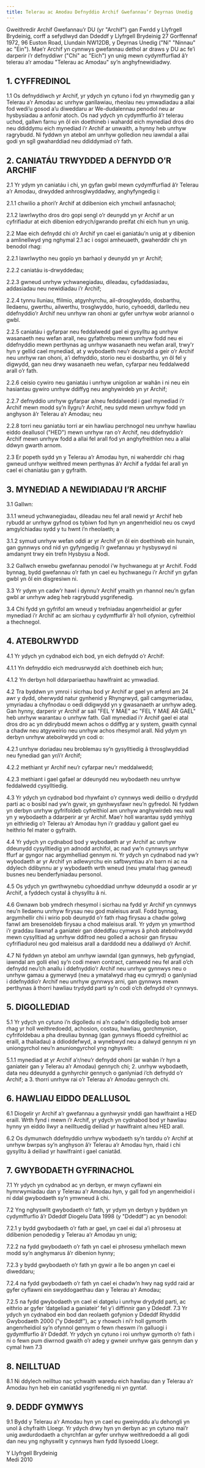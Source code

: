 ```yaml
---
title: Telerau ac Amodau Defnyddio Archif Gwefannau’r Deyrnas Unedig
---
```

Gweithredir Archif Gwefannau’r DU (yr "Archif") gan Fwrdd y Llyfrgell Brydeinig, corff a sefydlwyd dan Ddeddf y Llyfrgell Brydeinig 27 Gorffennaf 1972, 96 Euston Road, Llundain NW12DB, y Deyrnas Unedig ("Ni" "Ninnau" ac "Ein"). Mae’r Archif yn cynnwys gwefannau dethol ar draws y DU ac fe’i darperir i’r defnyddiwr ("Chi" ac "Eich") yn unig mewn cydymffurfiad â’r telerau a’r amodau "Telerau ac Amodau" sy’n anghyfnewidiadwy.

## 1. CYFFREDINOL

1.1 Os defnyddiwch yr Archif, yr ydych yn cytuno i fod yn rhwymedig gan y Telerau a’r Amodau ac unrhyw ganllawiau, rheolau neu ymwadiadau a allai fod wedi’u gosod a’u diweddaru ar We-dudalennau penodol neu ar hysbysiadau a anfonir atoch. Os nad ydych yn cydymffurfio â’r telerau uchod, gallwn farnu yn ôl ein doethineb i wahardd eich mynediad dros dro neu ddiddymu eich mynediad i’r Archif ar unwaith, a hynny heb unrhyw ragrybudd. Ni fyddwn yn atebol am unrhyw golledion neu iawndal a allai godi yn sgîl gwaharddiad neu ddiddymiad o’r fath.

## 2. CANIATÁU TRWYDDED A DEFNYDD O’R ARCHIF

2.1 Yr ydym yn caniatáu i chi, yn gyfan gwbl mewn cydymffurfiad â’r Telerau a’r Amodau, drwydded anhrosglwyddadwy, anghyfyngedig i:

2.1.1 chwilio a phori’r Archif at ddibenion eich ymchwil anfasnachol;

2.1.2 lawrlwytho dros dro gopi sengl o’r deunydd yn yr Archif ar un cyfrifiadur at eich dibenion edrych/gwrando preifat chi eich hun yn unig.

2.2 Mae eich defnydd chi o’r Archif yn cael ei ganiatáu’n unig at y dibenion a amlinellwyd yng nghymal 2.1 ac i osgoi amheuaeth, gwaherddir chi yn benodol rhag:

2.2.1 lawrlwytho neu gopïo yn barhaol y deunydd yn yr Archif;

2.2.2 caniatáu is-drwyddedau;

2.2.3 gwneud unrhyw ychwanegiadau, dileadau, cyfaddasiadau, addasiadau neu newidiadau i’r Archif;

2.2.4 tynnu lluniau, ffilmio, atgynhyrchu, ail-drosglwyddo, dosbarthu, lledaenu, gwerthu, ailwerthu, trosglwyddo, hurio, cyhoeddi, darlledu neu ddefnyddio’r Archif neu unrhyw ran ohoni ar gyfer unrhyw wobr ariannol o gwbl.

2.2.5 caniatáu i gyfarpar neu feddalwedd gael ei gysylltu ag unrhyw wasanaeth neu wefan arall, neu gyfathrebu mewn unrhyw fodd neu ei ddefnyddio mewn perthynas ag unrhyw wasanaeth neu wefan arall, trwy'r hyn y gellid cael mynediad, at y wybodaeth neu’r deunydd a geir o’r Archif neu unrhyw ran ohoni, a’i defnyddio, storio neu ei dosbarthu, yn ôl fel y digwydd, gan neu drwy wasanaeth neu wefan, cyfarpar neu feddalwedd arall o’r fath.

2.2.6 ceisio cywiro neu ganiatáu i unrhyw unigolion ar wahân i ni neu ein hasiantau gywiro unrhyw ddiffyg neu anghywirdeb yn yr Archif;

2.2.7 defnyddio unrhyw gyfarpar a/neu feddalwedd i gael mynediad i’r Archif mewn modd sy’n llygru’r Archif, neu sydd mewn unrhyw fodd yn anghyson â’r Telerau a’r Amodau; neu

2.2.8 torri neu ganiatáu torri ar ein hawliau perchnogol neu unrhyw hawliau eiddo deallusol ("HED") mewn unrhyw ran o’r Archif, neu ddefnyddio’r Archif mewn unrhyw fodd a allai fel arall fod yn anghyfreithlon neu a allai ddwyn gwarth arnom.

2.3 Er popeth sydd yn y Telerau a’r Amodau hyn, ni waherddir chi rhag gwneud unrhyw weithred mewn perthynas â’r Archif a fyddai fel arall yn cael ei chaniatáu gan y gyfraith.

## 3. MYNEDIAD A NEWIDIADAU I’R ARCHIF

3.1 Gallwn:

3.1.1 wneud ychwanegiadau, dileadau neu fel arall newid yr Archif heb rybudd ar unrhyw gyfnod os tybiwn fod hyn yn angenrheidiol neu os cwyd amgylchiadau sydd y tu hwnt i’n rheolaeth; a

3.1.2 symud unrhyw wefan oddi ar yr Archif yn ôl ein doethineb ein hunain, gan gynnwys ond nid yn gyfyngedig i’r gwefannau yr hysbyswyd ni amdanynt trwy ein trefn Hysbysu a Nodi.

3.2 Gallwch enwebu gwefannau penodol i’w hychwanegu at yr Archif. Fodd bynnag, bydd gwefannau o’r fath yn cael eu hychwanegu i’r Archif yn gyfan gwbl yn ôl ein disgresiwn ni.

3.3 Yr ydym yn cadw’r hawl i dynnu’r Archif ymaith yn rhannol neu’n gyfan gwbl ar unrhyw adeg heb ragrybudd ysgrifenedig.

3.4 Chi fydd yn gyfrifol am wneud y trefniadau angenrheidiol ar gyfer mynediad i’r Archif ac am sicrhau y cydymffurfir â’r holl ofynion, cyfreithiol a thechnegol.

## 4. ATEBOLRWYDD

4.1 Yr ydych yn cydnabod eich bod, yn eich defnydd o’r Archif:

4.1.1 Yn defnyddio eich medrusrwydd a’ch doethineb eich hun;

4.1.2 Yn derbyn holl ddarpariaethau hawlfraint ac ymwadiad.

4.2 Tra byddwn yn ymroi i sicrhau bod yr Archif ar gael yn arferol am 24 awr y dydd, oherwydd natur gynhenid y Rhyngrwyd, gall camgymeriadau, ymyriadau a chyfnodau o oedi ddigwydd yn y gwasanaeth ar unrhyw adeg. Gan hynny, darperir yr Archif ar sail "FEL Y MAE" ac "FEL Y MAE AR GAEL" heb unrhyw warantau o unrhyw fath. Gall mynediad i’r Archif gael ei atal dros dro ac yn ddirybudd mewn achos o ddiffyg ar y system, gwaith cynnal a chadw neu atgyweirio neu unrhyw achos rhesymol arall. Nid ydym yn derbyn unrhyw atebolrwydd yn codi o:

4.2.1 unrhyw doriadau neu broblemau sy’n gysylltiedig â throsglwyddiad neu fynediad gan yr/i’r Archif;

4.2.2 methiant yr Archif neu’r cyfarpar neu’r meddalwedd;

4.2.3 methiant i gael gafael ar ddeunydd neu wybodaeth neu unrhyw feddalwedd cysylltiedig.

4.3 Yr ydych yn cydnabod bod rhywfaint o’r cynnwys wedi deillio o drydydd parti ac o bosibl nad yw’n gywir, yn gynhwysfawr neu’n gyfredol. Ni fyddwn yn derbyn unrhyw gyfrifoldeb cyfreithiol am unrhyw anghywirdeb neu wall yn y wybodaeth a ddarperir ar yr Archif. Mae’r holl warantau sydd ymhlyg yn eithriedig o’r Telerau a’r Amodau hyn i’r graddau y gallont gael eu heithrio fel mater o gyfraith.

4.4 Yr ydych yn cydnabod bod y wybodaeth ar yr Archif ac unrhyw ddeunydd cysylltiedig yn adnodd archifol, ac nad yw’n cynnwys unrhyw ffurf ar gyngor nac argymhelliad gennym ni. Yr ydych yn cydnabod nad yw’r wybodaeth ar yr Archif yn adlewyrchu ein safbwyntiau a’n barn ni ac na ddylech ddibynnu ar y wybodaeth wrth wneud (neu ymatal rhag gwneud) busnes neu benderfyniadau personol.

4.5 Os ydych yn gwrthwynebu cyhoeddiad unrhyw ddeunydd a osodir ar yr Archif, a fyddech cystal â chysylltu â ni.

4.6 Gwnawn bob ymdrech rhesymol i sicrhau na fydd yr Archif yn cynnwys neu’n lledaenu unrhyw firysau neu god maleisus arall. Fodd bynnag, argymhellir chi i wirio pob deunydd o’r fath rhag firysau a chadw golwg fanwl am bresenoldeb firysau a chod maleisus arall. Yr ydym yn ymwrthod i’r graddau llawnaf a ganiateir gan ddeddfau cymwys â phob atebolrwydd mewn cysylltiad ag unrhyw ddifrod neu golled a achosir gan firysau cyfrifiadurol neu god maleisus arall a darddodd neu a ddaliwyd o’r Archif.

4.7 Ni fyddwn yn atebol am unrhyw iawndal (gan gynnwys, heb gyfyngiad, iawndal am golli elw) sy’n codi mewn contract, camwedd neu fel arall o’ch defnydd neu’ch anallu i ddefnyddio’r Archif neu unrhyw gynnwys neu o unrhyw gamau a gymerwyd (neu a ymatalwyd rhag eu cymryd) o ganlyniad i ddefnyddio’r Archif neu unrhyw gynnwys arni, gan gynnwys mewn perthynas â thorri hawliau trydydd parti sy’n codi o’ch defnydd o’r cynnwys.

## 5. DIGOLLEDIAD

5.1 Yr ydych yn cytuno i’n digolledu ni a’n cadw’n ddigolledig bob amser rhag yr holl weithredoedd, achosion, costau, hawliau, gorchmynion, cyfrifoldebau a pha dreuliau bynnag (gan gynnwys ffioedd cyfreithiol ac eraill, a thaliadau) a ddioddefwyd, a wynebwyd neu a dalwyd gennym ni yn uniongyrchol neu’n anuniongyrchol yng nghyswllt:

5.1.1 mynediad at yr Archif a’r/neu’r defnydd ohoni (ar wahân i’r hyn a ganiateir gan y Telerau a’r Amodau) gennych chi; 2. unrhyw wybodaeth, data neu ddeunydd a gynhyrchir gennych o ganlyniad i’ch defnydd o’r Archif; a 3. thorri unrhyw rai o’r Telerau a’r Amodau gennych chi.

## 6. HAWLIAU EIDDO DEALLUSOL

6.1 Diogelir yr Archif a’r gwefannau a gynhwysir ynddi gan hawlfraint a HED eraill. Wrth fynd i mewn i’r Archif, yr ydych yn cydnabod bod yr hawliau hynny yn eiddo llwyr a neilltuedig deiliad yr hawlfraint a/neu HED arall.

6.2 Os dymunwch ddefnyddio unrhyw wybodaeth sy’n tarddu o’r Archif at unrhyw bwrpas sy’n anghyson â’r Telerau a’r Amodau hyn, rhaid i chi gysylltu â deiliad yr hawlfraint i gael caniatâd.

## 7. GWYBODAETH GYFRINACHOL

7.1 Yr ydych yn cydnabod ac yn derbyn, er mwyn cyflawni ein hymrwymiadau dan y Telerau a’r Amodau hyn, y gall fod yn angenrheidiol i ni ddal gwybodaeth sy’n ymwneud â chi.

7.2 Yng nghyswllt gwybodaeth o’r fath, yr ydym yn derbyn y byddwn yn cydymffurfio â’r Ddeddf Diogelu Data 1998 (y "Ddeddf") ac yn benodol:

7.2.1 y bydd gwybodaeth o’r fath ar gael, yn cael ei dal a’i phrosesu at ddibenion penodedig y Telerau a’r Amodau yn unig;

7.2.2 na fydd gwybodaeth o’r fath yn cael ei phrosesu ymhellach mewn modd sy’n anghymarus â’r dibenion hynny;

7.2.3 y bydd gwybodaeth o’r fath yn gywir a lle bo angen yn cael ei diweddaru;

7.2.4 na fydd gwybodaeth o’r fath yn cael ei chadw’n hwy nag sydd raid ar gyfer cyflawni ein swyddogaethau dan y Telerau a’r Amodau;

7.2.5 na fydd gwybodaeth yn cael ei datgelu i unrhyw drydydd parti, ac eithrio ar gyfer ‘datgeliad a ganiateir’ fel y’i diffinnir gan y Ddeddf. 7.3 Yr ydych yn cydnabod ein bod dan reolaeth gofynion y Ddeddf Rhyddid Gwybodaeth 2000 ("y Ddeddf"), ac y rhowch i ni’r holl gymorth angenrheidiol sy’n ofynnol gennym o fewn rheswm i’n galluogi i gydymffurfio â’r Ddeddf. Yr ydych yn cytuno i roi unrhyw gymorth o’r fath i ni o fewn pum diwrnod gwaith o’r adeg y gwneir unrhyw gais gennym dan y cymal hwn 7.3

## 8. NEILLTUAD

8.1 Ni ddylech neilltuo nac ychwaith waredu eich hawliau dan y Telerau a’r Amodau hyn heb ein caniatâd ysgrifenedig ni yn gyntaf.

## 9. DEDDF GYMWYS

9.1 Bydd y Telerau a’r Amodau hyn yn cael eu gweinyddu a’u dehongli yn unol â chyfraith Lloegr. Yr ydych drwy hyn yn derbyn ac yn cytuno mai’r unig awdurdodaeth a chyrchfan ar gyfer unrhyw weithredoedd a all godi dan neu yng nghyswllt y cynnwys hwn fydd llysoedd Lloegr.

Y Llyfrgell Brydeinig\
Medi 2010